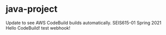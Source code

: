 # java-project
Update to see AWS CodeBuild builds automatically.
SEIS615-01 Spring 2021 Hello CodeBuild! test webhook!
